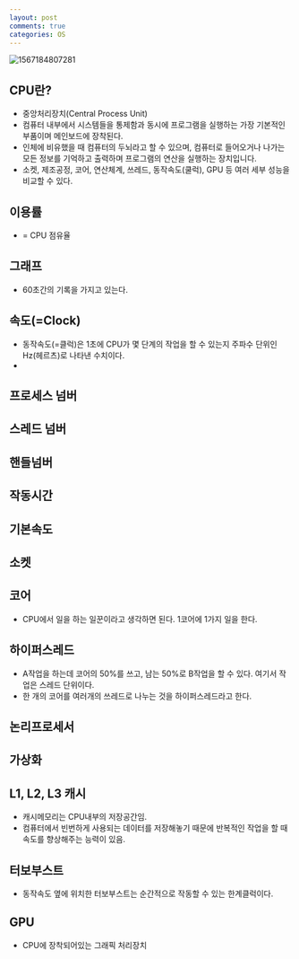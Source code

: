 ```yaml
---
layout: post
comments: true
categories: OS
---
```


![1567184807281](C:\Users\jklh0\AppData\Roaming\Typora\typora-user-images\1567184807281.png)

## **CPU란?**

- 중앙처리장치(Central Process Unit)
- 컴퓨터 내부에서 시스템들을 통제함과 동시에 프로그램을 실행하는 가장 기본적인 부품이며 메인보드에 장착된다.
- 인체에 비유했을 때 컴퓨터의 두뇌라고 할 수 있으며, 컴퓨터로 들어오거나 나가는 모든 정보를 기억하고 출력하며 프로그램의 연산을 실행하는 장치입니다.
- 소켓, 제조공정, 코어, 연산체계, 쓰레드, 동작속도(쿨럭), GPU 등 여러 세부 성능을 비교할 수 있다.

## **이용률**

- = CPU 점유율

## **그래프**

- 60초간의 기록을 가지고 있는다.

## **속도**(=Clock)

- 동작속도(=클럭)은 1초에 CPU가 몇 단계의 작업을 할 수 있는지 주파수 단위인 Hz(헤르츠)로 나타낸 수치이다. 
- 

## 프로세스 넘버

## **스레드 넘버**

## **핸들넘버**

## **작동시간**

## **기본속도**

## **소켓**

## **코어**

- CPU에서 일을 하는 일꾼이라고 생각하면 된다. 1코어에 1가지 일을 한다.

## **하이퍼스레드**

- A작업을 하는데 코어의 50%를 쓰고, 남는 50%로 B작업을 할 수 있다. 여기서 작업은 스레드 단위이다. 
- 한 개의 코어를 여러개의 쓰레드로 나누는 것을 하이퍼스레드라고 한다.

## **논리프로세서**

## **가상화**

## **L1, L2, L3 캐시**

- 캐시메모리는 CPU내부의 저장공간임.
- 컴퓨터에서 빈번하게 사용되는 데이터를 저장해놓기 때문에 반복적인 작업을 할 때 속도를 향상해주는 능력이 있음.

## **터보부스트**

- 동작속도 옆에 위치한 터보부스트는 순간적으로 작동할 수 있는 한계클럭이다.

## **GPU**

- CPU에 장착되어있는 그래픽 처리장치